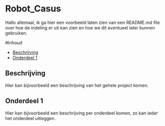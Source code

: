 # Robot_Casus

Hallo allemaal, ik ga hier een voorbeeld laten zien van een README.md file over hoe de indeling er uit kan zien en hoe we dit eventueel later kunnen gebruiken.

#Inhoud

- [Beschrijving](#Beschrijving)
- [Onderdeel 1](#Onderdeel-1)

## Beschrijving

Hier kan bijvoorbeeld een beschrijving van het gehele project komen.

## Onderdeel 1

Hier kan bijvoorbeeld een beschrijving per onderdeel komen, zo kan ieder het onderdeel uitleggen.


